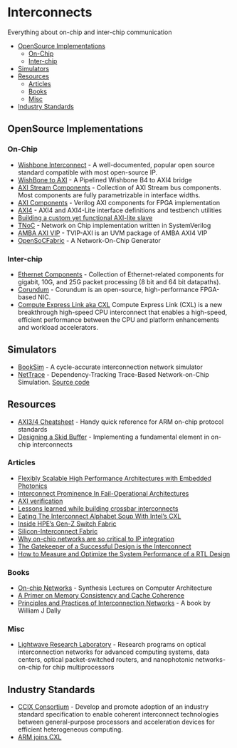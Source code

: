 # Interconnects

Everything about on-chip and inter-chip communication

- [OpenSource Implementations](#opensource-implementations)
  - [On-Chip](#on-chip)
  - [Inter-chip](#inter-chip)
- [Simulators](#simulators)
- [Resources](#resources)
  - [Articles](#articles)
  - [Books](#books)
  - [Misc](#misc)
- [Industry Standards](#industry-standards)

## OpenSource Implementations

### On-Chip

- [Wishbone Interconnect](https://github.com/fossi-foundation/wishbone) - A well-documented, popular open source standard compatible with most open-source IP.
- [WishBone to AXI](https://github.com/ZipCPU/wb2axip) - A Pipelined Wishbone B4 to AXI4 bridge
- [AXI Stream Components](https://github.com/alexforencich/verilog-axis) - Collection of AXI Stream bus components. Most components are fully parametrizable in interface widths.
- [AXI Components](https://github.com/alexforencich/verilog-axi) - Verilog AXI components for FPGA implementation
- [AXI4](https://github.com/pulp-platform/axi) - AXI4 and AXI4-Lite interface definitions and testbench utilities
- [Building a custom yet functional AXI-lite slave](https://zipcpu.com/blog/2019/01/12/demoaxilite.html)
- [TNoC](https://github.com/taichi-ishitani/tnoc) - Network on Chip implementation written in SystemVerilog
- [AMBA AXI VIP](https://github.com/taichi-ishitani/tvip-axi) - TVIP-AXI is an UVM package of AMBA AXI4 VIP
- [OpenSoCFabric](https://github.com/LBL-CoDEx/OpenSoCFabric) - A Network-On-Chip Generator

### Inter-chip

- [Ethernet Components](https://github.com/alexforencich/verilog-ethernet) - Collection of Ethernet-related components for gigabit, 10G, and 25G packet processing \(8 bit and 64 bit datapaths\).
- [Corundum](https://github.com/ucsdsysnet/corundum) - Corundum is an open-source, high-performance FPGA-based NIC.
- [Compute Express Link aka CXL](https://www.computeexpresslink.org/) Compute Express Link \(CXL\) is a new breakthrough high-speed CPU interconnect that enables a high-speed, efficient performance between the CPU and platform enhancements and workload accelerators.

## Simulators

- [BookSim](https://github.com/thats-all-forks/booksim2) - A cycle-accurate interconnection network simulator
- [NetTrace](http://www.cs.utexas.edu/~netrace/) -  Dependency-Tracking Trace-Based Network-on-Chip Simulation. [Source code](https://github.com/thats-all-forks/netrace)

## Resources

- [AXI3/4 Cheatsheet](https://github.com/rajesh-s/axi_chestsheet) - Handy quick reference for ARM on-chip protocol standards
- [Designing a Skid Buffer](http://fpgacpu.ca/fpga/skid_buffer.html) - Implementing a fundamental element in on-chip interconnects

### Articles

- [Flexibly Scalable High Performance Architectures with Embedded Photonics](https://insidehpc.com/2019/07/flexibly-scalable-high-performance-architectures-with-embedded-photonics/)
- [Interconnect Prominence In Fail-Operational Architectures](https://semiengineering.com/interconnect-prominence-in-fail-operational-architectures/)
- [AXI verification](http://zipcpu.com/formal/2019/09/06/axi-story.html)
- [Lessons learned while building crossbar interconnects](https://zipcpu.com/blog/2019/07/17/crossbar.html)
- [Eating The Interconnect Alphabet Soup With Intel’s CXL](https://www.nextplatform.com/2019/09/18/eating-the-interconnect-alphabet-soup-with-intels-cxl/)
- [Inside HPE’s Gen-Z Switch Fabric](https://www.nextplatform.com/2019/09/09/inside-hpes-gen-z-switch-fabric/)
- [Silicon-Interconnect Fabric](https://spectrum.ieee.org/computing/hardware/goodbye-motherboard-hello-siliconinterconnect-fabric)
- [Why on-chip networks are so critical to IP integration](https://semiengineering.com/not-enough-respect-for-soc-interconnect/)
- [The Gatekeeper of a Successful Design is the Interconnect](https://www.eetimes.com/the-gatekeeper-of-a-successful-design-is-the-interconnect/)
- [How to Measure and Optimize the System Performance of a RTL Design](https://community.arm.com/developer/ip-products/system/b/soc-design-blog/posts/how-to-measure-and-optimize-the-system-performance-of-a-smartphone-rtl-design)

### Books

- [On-chip Networks](https://www.morganclaypool.com/doi/abs/10.2200/S00772ED1V01Y201704CAC040) - Synthesis Lectures on Computer Architecture
- [A Primer on Memory Consistency and Cache Coherence](https://www.morganclaypool.com/doi/abs/10.2200/S00962ED2V01Y201910CAC049)
- [Principles and Practices of Interconnection Networks](http://cva.stanford.edu/books/ppin/) - A book by William J Dally

### Misc

- [Lightwave Research Laboratory](https://lightwave.ee.columbia.edu/) - Research programs on optical interconnection networks for advanced computing systems, data centers, optical packet-switched routers, and nanophotonic networks-on-chip for chip multiprocessors

## Industry Standards

- [CCIX Consortium](https://www.ccixconsortium.com/about/) - Develop and promote adoption of an industry standard specification to enable coherent interconnect technologies between general-purpose processors and acceleration devices for efficient heterogeneous computing.
- [ARM joins CXL](https://community.arm.com/developer/ip-products/processors/b/processors-ip-blog/posts/arm-joins-cxl-establishing-key-industry-standard-to-streamline-heterogeneous-compute?utm_source=arm&utm_medium=social&utm_campaign=2019_infrastructure-servers_mk03-2_na-&utm_term=cxl&utm_content=blog)